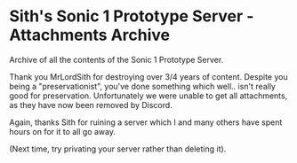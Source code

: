 # Sith's Sonic 1 Prototype Server - Attachments Archive

Archive of all the contents of the Sonic 1 Prototype Server.

Thank you MrLordSith for destroying over 3/4 years of content.
Despite you being a "preservationist", you've done something which well.. isn't really good for preservation.
Unfortunately we were unable to get all attachments, as they have now been removed by Discord.

Again, thanks Sith for ruining a server which I and many others have spent hours on for it to all go away.

(Next time, try privating your server rather than deleting it).
